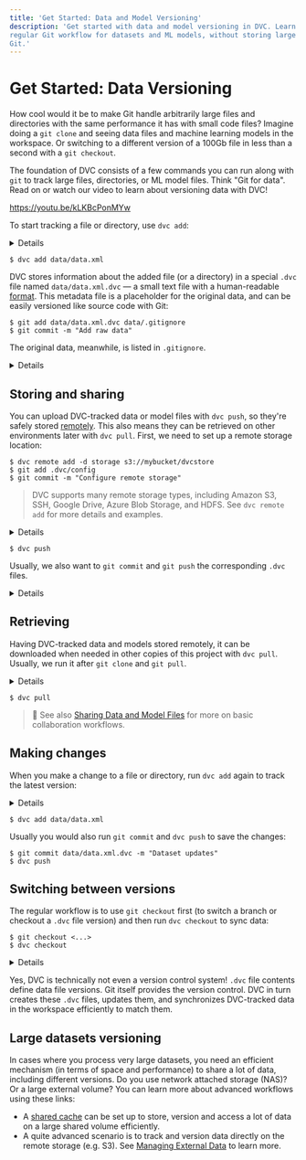 ```yaml
---
title: 'Get Started: Data and Model Versioning'
description: 'Get started with data and model versioning in DVC. Learn how to use a
regular Git workflow for datasets and ML models, without storing large files in
Git.'
---
```


# Get Started: Data Versioning

How cool would it be to make Git handle arbitrarily large files and directories
with the same performance it has with small code files? Imagine doing a
`git clone` and seeing data files and machine learning models in the workspace.
Or switching to a different version of a 100Gb file in less than a second with a
`git checkout`.

The foundation of DVC consists of a few commands you can run along with `git` to
track large files, directories, or ML model files. Think "Git for data". Read on
or watch our video to learn about versioning data with DVC!

https://youtu.be/kLKBcPonMYw

To start tracking a file or directory, use `dvc add`:

<details>

### ⚙️ Expand to get an example dataset.

Having initialized a project in the previous section, we can get the data file
(which we'll be using later) like this:

```dvc
$ dvc get https://github.com/iterative/dataset-registry \
          get-started/data.xml -o data/data.xml
```

We use the fancy `dvc get` command to jump ahead a bit and show how a Git repo
becomes a source for datasets or models — what we call a "data/model registry".
`dvc get` can download any file or directory tracked in a <abbr>DVC
repository</abbr>. It's like `wget`, but for DVC or Git repos. In this case we
download the latest version of the `data.xml` file from the
[dataset registry](https://github.com/iterative/dataset-registry) repo as the
data source.

</details>

```dvc
$ dvc add data/data.xml
```

DVC stores information about the added file (or a directory) in a special `.dvc`
file named `data/data.xml.dvc` — a small text file with a human-readable
[format](/doc/user-guide/project-structure/dvc-files). This metadata file is a
placeholder for the original data, and can be easily versioned like source code
with Git:

```dvc
$ git add data/data.xml.dvc data/.gitignore
$ git commit -m "Add raw data"
```

The original data, meanwhile, is listed in `.gitignore`.

<details>

### 💡 Expand to see what happens under the hood.

`dvc add` moved the data to the project's <abbr>cache</abbr>, and
<abbr>linked</abbr> it back to the <abbr>workspace</abbr>.

```dvc
$ tree .dvc/cache
../.dvc/cache
└── a3
    └── 04afb96060aad90176268345e10355
```

The hash value of the `data.xml` file we just added (`a304afb...`) determines
the cache path shown above. And if you check `data/data.xml.dvc`, you will find
it there too:

```yaml
outs:
  - md5: a304afb96060aad90176268345e10355
    path: data.xml
```

</details>

## Storing and sharing

You can upload DVC-tracked data or model files with `dvc push`, so they're
safely stored [remotely](/doc/command-reference/remote). This also means they
can be retrieved on other environments later with `dvc pull`. First, we need to
set up a remote storage location:

```dvc
$ dvc remote add -d storage s3://mybucket/dvcstore
$ git add .dvc/config
$ git commit -m "Configure remote storage"
```

> DVC supports many remote storage types, including Amazon S3, SSH, Google
> Drive, Azure Blob Storage, and HDFS. See `dvc remote add` for more details and
> examples.

<details>

### ⚙️ Expand to set up remote storage.

DVC remotes let you store a copy of the data tracked by DVC outside of the local
cache (usually a cloud storage service). For simplicity, let's set up a _local
remote_:

```dvc
$ mkdir -p /tmp/dvcstore
$ dvc remote add -d myremote /tmp/dvcstore
$ git commit .dvc/config -m "Configure local remote"
```

> While the term "local remote" may seem contradictory, it doesn't have to be.
> The "local" part refers to the type of location: another directory in the file
> system. "Remote" is what we call storage for <abbr>DVC projects</abbr>. It's
> essentially a local data backup.

</details>

```dvc
$ dvc push
```

Usually, we also want to `git commit` and `git push` the corresponding `.dvc`
files.

<details>

### 💡 Expand to see what happens under the hood.

`dvc push` copied the data <abbr>cached</abbr> locally to the remote storage we
set up earlier. You can check that the data has been stored in the DVC remote
with:

```dvc
$ ls -R /tmp/dvcstore
/tmp/dvcstore/:
a3

/tmp/dvcstore/a3:
04afb96060aad90176268345e10355
```

</details>

## Retrieving

Having DVC-tracked data and models stored remotely, it can be downloaded when
needed in other copies of this <abbr>project</abbr> with `dvc pull`. Usually, we
run it after `git clone` and `git pull`.

<details>

### ⚙️ Expand to delete locally cached data.

If you've run `dvc push`, you can delete the cache (`.dvc/cache`) and
`data/data.xml` to experiment with `dvc pull`:

<toggle>
<tab title="Mac/Linux">

```dvc
$ rm -rf .dvc/cache
$ rm -f data/data.xml
```

</tab>
<tab title="Windows">

```powershell
> rmdir .dvc\cache
> del data\data.xml
```

</tab>
</toggle>

</details>

```dvc
$ dvc pull
```

> 📖 See also
> [Sharing Data and Model Files](/doc/use-cases/sharing-data-and-model-files)
> for more on basic collaboration workflows.

## Making changes

When you make a change to a file or directory, run `dvc add` again to track the
latest version:

<details>

### ⚙️ Expand to make some changes.

Let's say we obtained more data from some external source. We can pretend this
is the case by doubling the dataset:

```dvc
$ cp data/data.xml /tmp/data.xml
$ cat /tmp/data.xml >> data/data.xml
```

</details>

```dvc
$ dvc add data/data.xml
```

Usually you would also run `git commit` and `dvc push` to save the changes:

```dvc
$ git commit data/data.xml.dvc -m "Dataset updates"
$ dvc push
```

## Switching between versions

The regular workflow is to use `git checkout` first (to switch a branch or
checkout a `.dvc` file version) and then run `dvc checkout` to sync data:

```dvc
$ git checkout <...>
$ dvc checkout
```

<details>

### ⚙️ Expand to get the previous version of the dataset.

Let's go back to the original version of the data:

```dvc
$ git checkout HEAD~1 data/data.xml.dvc
$ dvc checkout
```

Let's commit it (no need to do `dvc push` this time since this original version
of the dataset was already saved):

```dvc
$ git commit data/data.xml.dvc -m "Revert dataset updates"
```

</details>

Yes, DVC is technically not even a version control system! `.dvc` file contents
define data file versions. Git itself provides the version control. DVC in turn
creates these `.dvc` files, updates them, and synchronizes DVC-tracked data in
the <abbr>workspace</abbr> efficiently to match them.

## Large datasets versioning

In cases where you process very large datasets, you need an efficient mechanism
(in terms of space and performance) to share a lot of data, including different
versions. Do you use network attached storage (NAS)? Or a large external volume?
You can learn more about advanced workflows using these links:

- A [shared cache](/doc/user-guide/how-to/share-a-dvc-cache) can be set up to
  store, version and access a lot of data on a large shared volume efficiently.
- A quite advanced scenario is to track and version data directly on the remote
  storage (e.g. S3). See
  [Managing External Data](https://dvc.org/doc/user-guide/managing-external-data)
  to learn more.
